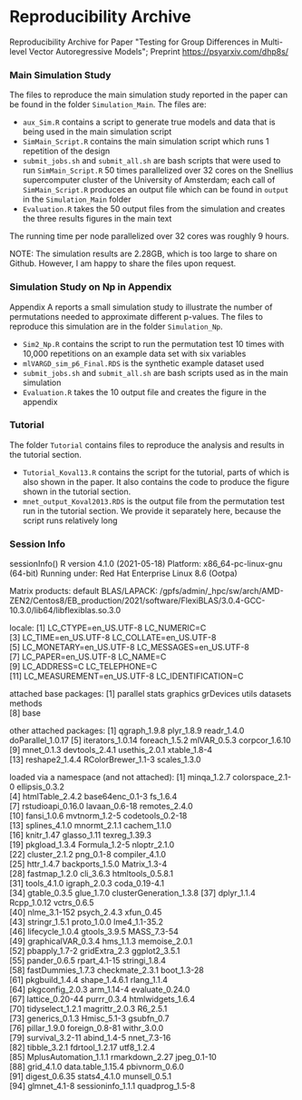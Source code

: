 # Reproducibility Archive

Reproducibility Archive for Paper "Testing for Group Differences in Multi-level Vector Autoregressive Models"; Preprint https://psyarxiv.com/dhp8s/


### Main Simulation Study

The files to reproduce the main simulation study reported in the paper can be found in the folder `Simulation_Main`. The files are:

- `aux_Sim.R` contains a script to generate true models and data that is being used in the main simulation script
- `SimMain_Script.R` contains the main simulation script which runs 1 repetition of the design
- `submit_jobs.sh` and `submit_all.sh` are bash scripts that were used to run `SimMain_Script.R` 50 times parallelized over 32 cores on the Snellius supercomputer cluster of the University of Amsterdam; each call of `SimMain_Script.R` produces an output file which can be found in `output` in the `Simulation_Main` folder
- `Evaluation.R` takes the 50 output files from the simulation and creates the three results figures in the main text

The running time per node parallelized over 32 cores was roughly 9 hours.

NOTE: The simulation results are 2.28GB, which is too large to share on Github. However, I am happy to share the files upon request.

### Simulation Study on Np in Appendix

Appendix A reports a small simulation study to illustrate the number of permutations needed to approximate different p-values. The files to reproduce this simulation are in the folder ``Simulation_Np``.

- `Sim2_Np.R` contains the script to run the permutation test 10 times with 10,000 repetitions on an example data set with six variables
- `mlVARGD_sim_p6_Final.RDS` is the synthetic example dataset used
- `submit_jobs.sh` and `submit_all.sh` are bash scripts used as in the main simulation
- `Evaluation.R` takes the 10 output file and creates the figure in the appendix


### Tutorial

The folder `Tutorial` contains files to reproduce the analysis and results in the tutorial section.

- `Tutorial_Koval13.R` contains the script for the tutorial, parts of which is also shown in the paper. It also contains the code to produce the figure shown in the tutorial section.
- `mnet_output_Koval2013.RDS` is the output file from the permutation test run in the tutorial section. We provide it separately here, because the script runs relatively long



### Session Info

sessionInfo()
R version 4.1.0 (2021-05-18)
Platform: x86_64-pc-linux-gnu (64-bit)
Running under: Red Hat Enterprise Linux 8.6 (Ootpa)

Matrix products: default
BLAS/LAPACK: /gpfs/admin/_hpc/sw/arch/AMD-ZEN2/Centos8/EB_production/2021/software/FlexiBLAS/3.0.4-GCC-10.3.0/lib64/libflexiblas.so.3.0

locale:
 [1] LC_CTYPE=en_US.UTF-8       LC_NUMERIC=C              
 [3] LC_TIME=en_US.UTF-8        LC_COLLATE=en_US.UTF-8    
 [5] LC_MONETARY=en_US.UTF-8    LC_MESSAGES=en_US.UTF-8   
 [7] LC_PAPER=en_US.UTF-8       LC_NAME=C                 
 [9] LC_ADDRESS=C               LC_TELEPHONE=C            
[11] LC_MEASUREMENT=en_US.UTF-8 LC_IDENTIFICATION=C       

attached base packages:
[1] parallel  stats     graphics  grDevices utils     datasets  methods  
[8] base     

other attached packages:
 [1] qgraph_1.9.8       plyr_1.8.9         readr_1.4.0        doParallel_1.0.17 
 [5] iterators_1.0.14   foreach_1.5.2      mlVAR_0.5.3        corpcor_1.6.10    
 [9] mnet_0.1.3         devtools_2.4.1     usethis_2.0.1      xtable_1.8-4      
[13] reshape2_1.4.4     RColorBrewer_1.1-3 scales_1.3.0      

loaded via a namespace (and not attached):
 [1] minqa_1.2.7             colorspace_2.1-0        ellipsis_0.3.2         
 [4] htmlTable_2.4.2         base64enc_0.1-3         fs_1.6.4               
 [7] rstudioapi_0.16.0       lavaan_0.6-18           remotes_2.4.0          
[10] fansi_1.0.6             mvtnorm_1.2-5           codetools_0.2-18       
[13] splines_4.1.0           mnormt_2.1.1            cachem_1.1.0           
[16] knitr_1.47              glasso_1.11             texreg_1.39.3          
[19] pkgload_1.3.4           Formula_1.2-5           nloptr_2.1.0           
[22] cluster_2.1.2           png_0.1-8               compiler_4.1.0         
[25] httr_1.4.7              backports_1.5.0         Matrix_1.3-4           
[28] fastmap_1.2.0           cli_3.6.3               htmltools_0.5.8.1      
[31] tools_4.1.0             igraph_2.0.3            coda_0.19-4.1          
[34] gtable_0.3.5            glue_1.7.0              clusterGeneration_1.3.8
[37] dplyr_1.1.4             Rcpp_1.0.12             vctrs_0.6.5            
[40] nlme_3.1-152            psych_2.4.3             xfun_0.45              
[43] stringr_1.5.1           proto_1.0.0             lme4_1.1-35.2          
[46] lifecycle_1.0.4         gtools_3.9.5            MASS_7.3-54            
[49] graphicalVAR_0.3.4      hms_1.1.3               memoise_2.0.1          
[52] pbapply_1.7-2           gridExtra_2.3           ggplot2_3.5.1          
[55] pander_0.6.5            rpart_4.1-15            stringi_1.8.4          
[58] fastDummies_1.7.3       checkmate_2.3.1         boot_1.3-28            
[61] pkgbuild_1.4.4          shape_1.4.6.1           rlang_1.1.4            
[64] pkgconfig_2.0.3         arm_1.14-4              evaluate_0.24.0        
[67] lattice_0.20-44         purrr_0.3.4             htmlwidgets_1.6.4      
[70] tidyselect_1.2.1        magrittr_2.0.3          R6_2.5.1               
[73] generics_0.1.3          Hmisc_5.1-3             gsubfn_0.7             
[76] pillar_1.9.0            foreign_0.8-81          withr_3.0.0            
[79] survival_3.2-11         abind_1.4-5             nnet_7.3-16            
[82] tibble_3.2.1            fdrtool_1.2.17          utf8_1.2.4             
[85] MplusAutomation_1.1.1   rmarkdown_2.27          jpeg_0.1-10            
[88] grid_4.1.0              data.table_1.15.4       pbivnorm_0.6.0         
[91] digest_0.6.35           stats4_4.1.0            munsell_0.5.1          
[94] glmnet_4.1-8            sessioninfo_1.1.1       quadprog_1.5-8    








